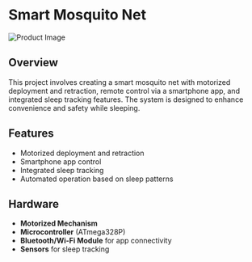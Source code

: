 # Smart Mosquito Net

![Product Image](path_to_image.jpg)

## Overview
This project involves creating a smart mosquito net with motorized deployment and retraction, remote control via a smartphone app, and integrated sleep tracking features. The system is designed to enhance convenience and safety while sleeping.

## Features
- Motorized deployment and retraction
- Smartphone app control
- Integrated sleep tracking
- Automated operation based on sleep patterns

## Hardware
- **Motorized Mechanism**
- **Microcontroller** (ATmega328P)
- **Bluetooth/Wi-Fi Module** for app connectivity
- **Sensors** for sleep tracking


